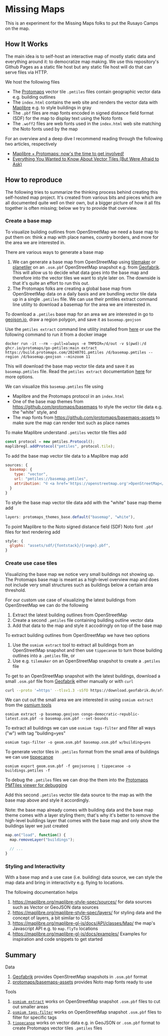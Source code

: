 # Missing Maps

This is an experiment for the Missing Maps folks to put the Rusayo Camps on the map.

## How It Works

The main idea is to self-host an interactive map of mostly static data and everything around it: to democratize map making.
We use this repository's Github Pages as a static file host but any static file host will do that can serve files via HTTP.

We host the following files
- The [Protomaps](https://protomaps.com) vector tile `.pmtiles` files contain geographic vector data e.g. building outlines
- The `index.html` contains the web site and renders the vector data with [Maplibre](https://maplibre.org) e.g. to style buildings in gray
- The `.pbf` files are map fonts encoded in signed distance field format (SDF) for the map to display text using the Noto fonts
- The `.woff2` files are web fonts used in the `index.html` web site matching the Noto fonts used by the map

For an overview and a deep dive I recommend reading through the following two articles, respectively
- [Maplibre + Protomaps: now's the time to get involved!](https://www.openstreetmap.org/user/daniel-j-h/diary/402706)
- [Everything You Wanted to Know About Vector Tiles (But Were Afraid to Ask)](https://www.openstreetmap.org/user/daniel-j-h/diary/404061)


## How to reproduce

The following tries to summarize the thinking process behind creating this self-hosted map project.
It's created from various bits and pieces which are all documented quite well on their own, but a bigger picture of how it all fits together is often missing; below we try to provide that overview.

### Create a base map

To visualize building outlines from OpenStreetMap we need a base map to put them on: think a map with place names, country borders, and more for the area we are interested in.

There are various ways to generate a base map
1. We can generate a base map from OpenStreetMap using [tilemaker](https://github.com/systemed/tilemaker) or [planetiler](https://github.com/onthegomap/planetiler) on an `.osm.pbf` OpenStreetMap snapshot e.g. from [Geofabrik](https://download.geofabrik.de). This will allow us to decide what data goes into the base map and therefore into the vector tiles we want to style later on. The downside is that it's quite an effort to run this out.
2. The Protomaps folks are creating a global base map from OpenStreetMap data on a daily basis and are bundling vector tile data up in a single `.pmtiles` file. We can use their pmtiles extract command line utility to download a basemap for the area we are interested in.

To download a `.pmtiles` base map for an area we are interested in go to [geojson.io](https://geojson.io), draw a region polygon, and save it as `basemap.geojson`

Use the `pmtiles extract` command line utility installed from [here](https://github.com/protomaps/go-pmtiles) or use the following command to run it from a docker image

    docker run -it --rm --pull=always -e TMPDIR=/d/out -v $(pwd):/d ghcr.io/protomaps/go-pmtiles:main extract https://build.protomaps.com/20240701.pmtiles /d/basemap.pmtiles --region /d/basemap.geojson --minzoom 11

This will download the base map vector tile data and save it as `basemap.pmtiles` file.
Read the `pmtiles extract` documentation [here](https://github.com/protomaps/go-pmtiles?tab=readme-ov-file#create-a-pmtiles-archive-from-a-larger-one) for more options.

We can visualize this `basemap.pmtiles` file using
- Maplibre and the Protomaps protocol in an `index.html`
- One of the base map themes from https://github.com/protomaps/basemaps to style the vector tile data e.g. the "white" style, and
- The map fonts from https://github.com/protomaps/basemaps-assets to make sure the map can render text such as place names

To make Maplibre understand `.pmtiles` vector tile files add

```javascript
const protocol = new pmtiles.Protocol();
maplibregl.addProtocol("pmtiles", protocol.tile);
```

To add the base map vector tile data to a Maplibre map add

```javascript
sources: {
  basemap: {
    type: "vector",
    url: "pmtiles://basemap.pmtiles",
    attribution: "© <a href='https://openstreetmap.org'>OpenStreetMap</a>",
  }
}
```
To style the base map vector tile data add with the "white" base map theme add

```javascript
layers: protomaps_themes_base.default("basemap", "white"),
```

To point Maplibre to the Noto signed distance field (SDF) Noto font `.pbf` files for text rendering add

```javascript
style: {
  glyphs: "assets/sdf/{fontstack}/{range}.pbf",
}
```


### Create use case tiles

Visualizing the base map we notice very small buildings not showing up.
The Protomaps base map is meant as a high-level overview map and does not include very small structures such as buildings below a certain area threshold.

For our custom use case of visualizing the latest buildings from OpenStreetMap we can do the following
1. Extract the latest building outlines from OpenStreetMap
2. Create a second `.pmtiles` file containing building outline vector data
3. Add that data to the map and style it accodringly on top of the base map

To extract building outlines from OpenStreetMap we have two options
1. Use the `osmium extract` tool to extract all buildings from an OpenStreetMap snapshot and then use `tippecanoe` to turn those building outlines into a `.pmtiles` file, or
2. Use e.g. `tilemaker` on an OpenStreetMap snapshot to create a `.pmtiles` file

To get to an OpenStreetMap snapshot with the latest buildings, download a small `.osm.pbf` file from [Geofabrik](http://download.geofabrik.de) either manually or with `curl`

```bash
curl --proto '=https' --tlsv1.3 -sSfO https://download.geofabrik.de/africa/congo-democratic-republic-latest.osm.pbf
```

We can cut out the small area we are interested in using `osmium extract` from the [osmium tools](https://osmcode.org/osmium-tool/)

    osmium extract -p basemap.geojson congo-democratic-republic-latest.osm.pbf -o basemap.osm.pbf --set-bounds

To extract all buildings we can use `osmium tags-filter` and filter all ways ("w") with tag "building=yes"

    osmium tags-filter -o geom.osm.pbf basemap.osm.pbf w/building=yes

To generate vector tiles in `.pmtiles` format from the small area of buildings we can use [tippecanoe](https://github.com/felt/tippecanoe)

    osmium export geom.osm.pbf -f geojsonseq | tippecanoe -o buildings.pmtiles -f

To debug the `.pmtiles` files we can drop the them into the [Protomaps PMTiles viewer for debugging](https://protomaps.github.io/PMTiles/)

Add this second `.pmtiles` vector tile data source to the map as with the base map above and style it accordingly.

Note: the base map already comes with building data and the base map theme comes with a layer styling them; that's why it's better to remove the high-level buildings layer that comes with the base map and only show the buildings layer we just created

```javascript
map.on("load", function() {
  map.removeLayer("buildings");

  // ...
}
```


### Styling and Interactivity

With a base map and a use case (i.e. building) data source, we can style the map data and bring in interactivity e.g. flying to locations.

The following documentation helps
1. https://maplibre.org/maplibre-style-spec/sources/ for data sources such as Vector or GeoJSON data sources
2. https://maplibre.org/maplibre-style-spec/layers/ for styling data and the concept of layers, a bit similar to CSS
3. https://maplibre.org/maplibre-gl-js/docs/API/classes/Map/ the map's Javascript API e.g. to `map.flyTo` locations
4. https://maplibre.org/maplibre-gl-js/docs/examples/ Examples for inspiration and code snippets to get started


## Summary

Data
1. [Geofabrik](https://download.geofabrik.de) provides OpenStreetMap snapshots in `.osm.pbf` format
2. [protomaps/basemaps-assets](https://github.com/protomaps/basemaps-assets) provides Noto map fonts ready to use

Tools
1. [`osmium extract`](https://docs.osmcode.org/osmium/latest/osmium-extract.html) works on OpenStreetMap snapshot `.osm.pbf` files to cut out smaller areas
2. [`osmium tags-filter`](https://docs.osmcode.org/osmium/latest/osmium-tags-filter.html) works on OpenStreetMap snapshot `.osm.pbf` files to filter for specific tags
3. [`tippecanoe`](https://github.com/felt/tippecanoe) works on vector data e.g. in GeoJSON or `.osm.pbf` format to create Protomaps vector tiles `.pmtiles` files

